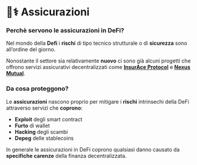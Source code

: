 # 👨⚕ Assicurazioni&#x20;

### **Perchè servono le assicurazioni in DeFi?** <a href="#la-necessita-di-assicurazioni-in-defi" id="la-necessita-di-assicurazioni-in-defi"></a>

Nel mondo della **Defi** i **rischi** di tipo tecnico strutturale o di **sicurezza** sono all’ordine del giorno.

Nonostante il settore sia relativamente **nuovo** ci sono già alcuni progetti che offrono servizi assicurativi decentralizzati come [**InsurAce Protocol**](https://www.insurace.io/) e [**Nexus Mutual**](https://nexusmutual.io/).

### Da cosa proteggono?

Le **assicurazioni** nascono proprio per mitigare i **rischi** intrinsechi della DeFi attraverso servizi che **coprono**:

* **Exploit** degli smart contract&#x20;
* **Furto** di wallet
* **Hacking** degli scambi
* **Depeg** delle stablecoins

In generale le assicurazioni in DeFi coprono qualsiasi danno causato da **specifiche carenze** della finanza decentralizzata.

